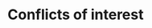 ---
title: Conflicts of interest
longTitle: 'Conflicts of interest'
tags:
- gccommon
french:
- "[[Conflit dinteret]]"
scopeNote:
- "Situations in which a person has a duty interest o"
---